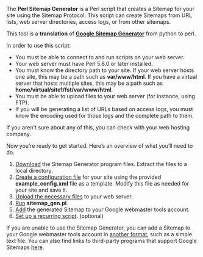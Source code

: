 The **Perl Sitemap Generator** is a Perl script that creates a Sitemap for your site using the Sitemap Protocol. This script can create Sitemaps from URL lists, web server directories, access logs, or from other sitemaps.

This tool is a **translation** of **[Google Sitemap Generator](https://www.google.com/webmasters/tools/docs/en/sitemap-generator.html)** from python to perl.

In order to use this script:
  * You must be able to connect to and run scripts on your web server.
  * Your web server must have Perl 5.8.0 or later installed.
  * You must know the directory path to your site. If your web server hosts one site, this may be a path such as **var/www/html**. If you have a virtual server that hosts multiple sites, this may be a path such as **home/virtual/site1/fst/var/www/html**.
  * You must be able to upload files to your web server (for instance, using FTP).
  * If you will be generating a list of URLs based on access logs, you must know the encoding used for those logs and the complete path to them.

If you aren't sure about any of this, you can check with your web hosting company.

Now you’re ready to get started. Here’s an overview of what you’ll need to do.

  1. [Download](Download.md) the Sitemap Generator program files. Extract the files to a local directory.
  1. [Create a configuration file](Create.md) for your site using the provided **example\_config.xml** file as a template. Modify this file as needed for your site and save it.
  1. [Upload the necessary files](Upload.md) to your web server.
  1. [Run](Run.md) **sitemap\_gen.pl**.
  1. [Add](Add.md) the generated Sitemap to your Google webmaster tools account.
  1. [Set up a recurring script](Setup.md). (optional)

If you are unable to use the Sitemap Generator, you can add a Sitemap to your Google webmaster tools account in [another format](http://www.google.com/support/webmasters/bin/answer.py?answer=34606&topic=8516), such as a simple text file. You can also find links to third-party programs that support Google Sitemaps [here](http://code.google.com/sm_thirdparty.html).